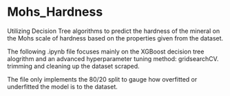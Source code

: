 # Mohs_Hardness
Utilizing Decision Tree algorithms to predict the hardness of the mineral on the Mohs scale of hardness based on the properties given from the  dataset.

The following .ipynb file focuses mainly on the XGBoost decision tree alogrithm and an advanced hyperparameter tuning method: gridsearchCV.
trimming and cleaning up the dataset scraped. 

The file only implements the 80/20 split to gauge how overfitted or underfitted the model is to the dataset.
